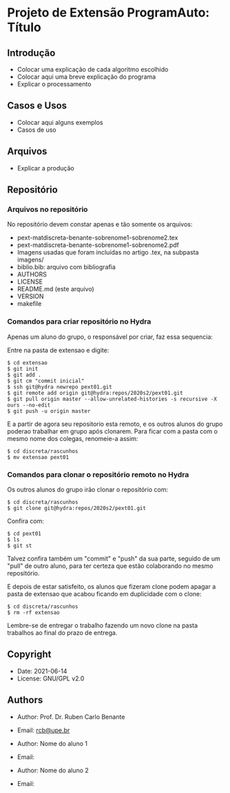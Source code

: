 # Projeto de Extensão ProgramAuto: Título

## Introdução

* Colocar uma explicação de cada algoritmo escolhido
* Colocar aqui uma breve explicação do programa
* Explicar o processamento


## Casos e Usos

* Colocar aqui alguns exemplos
* Casos de uso

## Arquivos

* Explicar a produção 

## Repositório

### Arquivos no repositório

No repositório devem constar apenas e tão somente os arquivos:

* pext-matdiscreta-benante-sobrenome1-sobrenome2.tex
* pext-matdiscreta-benante-sobrenome1-sobrenome2.pdf
* Imagens usadas que foram incluídas no artigo .tex, na subpasta imagens/
* biblio.bib: arquivo com bibliografia
* AUTHORS
* LICENSE
* README.md (este arquivo)
* VERSION
* makefile

### Comandos para criar repositório no Hydra

Apenas um aluno do grupo, o responsável por criar, faz essa sequencia:

Entre na pasta de extensao e digite:

```
$ cd extensao
$ git init
$ git add .
$ git cm "commit inicial"
$ ssh git@hydra newrepo pext01.git
$ git remote add origin git@hydra:repos/2020s2/pext01.git
$ git pull origin master --allow-unrelated-histories -s recursive -X ours --no-edit
$ git push -u origin master
```

E a partir de agora seu repositorio esta remoto, e os outros alunos do grupo poderao trabalhar em grupo após clonarem.
Para ficar com a pasta com o mesmo nome dos colegas, renomeie-a assim:

```
$ cd discreta/rascunhos
$ mv extensao pext01
```

### Comandos para clonar o repositório remoto no Hydra

Os outros alunos do grupo irão clonar o repositório com:

```
$ cd discreta/rascunhos
$ git clone git@hydra:repos/2020s2/pext01.git
```

Confira com:

```
$ cd pext01
$ ls
$ git st
```

Talvez confira também um "commit" e "push" da sua parte, seguido de um "pull" de outro aluno, para ter certeza que estão colaborando no mesmo repositório.

E depois de estar satisfeito, os alunos que fizeram clone podem apagar a pasta de extensao que acabou ficando em duplicidade com o clone:

```
$ cd discreta/rascunhos
$ rm -rf extensao
```

Lembre-se de entregar o trabalho fazendo um novo clone na pasta trabalhos ao final do prazo de entrega.

## Copyright

* Date: 2021-06-14
* License: GNU/GPL v2.0

## Authors

* Author: Prof. Dr. Ruben Carlo Benante
* Email: rcb@upe.br

* Author: Nome do aluno 1
* Email:

* Author: Nome do aluno 2
* Email:

